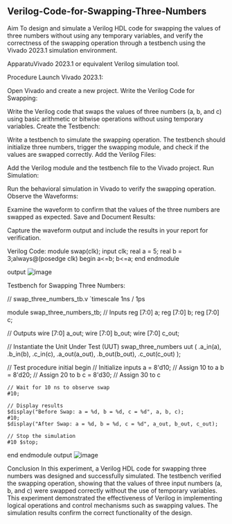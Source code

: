 ## Verilog-Code-for-Swapping-Three-Numbers
Aim
  To design and simulate a Verilog HDL code for swapping the values of three numbers without using any temporary variables, and verify the correctness of the swapping operation through a testbench using the Vivado 2023.1 simulation environment.

ApparatuVivado 2023.1 or equivalent Verilog simulation tool.

Procedure
Launch Vivado 2023.1:

Open Vivado and create a new project.
Write the Verilog Code for Swapping:

Write the Verilog code that swaps the values of three numbers (a, b, and c) using basic arithmetic or bitwise operations without using temporary variables.
Create the Testbench:

Write a testbench to simulate the swapping operation. The testbench should initialize three numbers, trigger the swapping module, and check if the values are swapped correctly.
Add the Verilog Files:

Add the Verilog module and the testbench file to the Vivado project.
Run Simulation:

Run the behavioral simulation in Vivado to verify the swapping operation.
Observe the Waveforms:

Examine the waveform to confirm that the values of the three numbers are swapped as expected.
Save and Document Results:

Capture the waveform output and include the results in your report for verification.

Verilog Code:
module swap(clk); input clk; real a = 5; real b = 3;always@(posedge clk) begin a<=b; b<=a; end endmodule

output
![image](https://github.com/user-attachments/assets/7fd99ac4-be90-4083-b3f7-f8dab0d9d5d0)



Testbench for Swapping Three Numbers:

// swap_three_numbers_tb.v
`timescale 1ns / 1ps

module swap_three_numbers_tb;
// Inputs
reg [7:0] a;
reg [7:0] b;
reg [7:0] c;

// Outputs
wire [7:0] a_out;
wire [7:0] b_out;
wire [7:0] c_out;

// Instantiate the Unit Under Test (UUT)
swap_three_numbers uut (
    .a_in(a),
    .b_in(b),
    .c_in(c),
    .a_out(a_out),
    .b_out(b_out),
    .c_out(c_out)
);

// Test procedure
initial begin
    // Initialize inputs
    a = 8'd10; // Assign 10 to a
    b = 8'd20; // Assign 20 to b
    c = 8'd30; // Assign 30 to c

    // Wait for 10 ns to observe swap
    #10;

    // Display results
    $display("Before Swap: a = %d, b = %d, c = %d", a, b, c);
    #10;
    $display("After Swap: a = %d, b = %d, c = %d", a_out, b_out, c_out);
    
    // Stop the simulation
    #10 $stop;
end
endmodule
output
![image](https://github.com/user-attachments/assets/eda5aa49-0b24-4c69-a295-4f8011511516)



   


Conclusion
In this experiment, a Verilog HDL code for swapping three numbers was designed and successfully simulated. The testbench verified the swapping operation, showing that the values of three input numbers (a, b, and c) were swapped correctly without the use of temporary variables. This experiment demonstrated the effectiveness of Verilog in implementing logical operations and control mechanisms such as swapping values. The simulation results confirm the correct functionality of the design.
